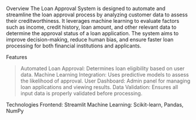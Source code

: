 Overview
The Loan Approval System is designed to automate and streamline the loan approval process by analyzing customer data to assess their creditworthiness. It leverages machine learning to evaluate factors such as income, credit history, loan amount, and other relevant data to determine the approval status of a loan application.
The system aims to improve decision-making, reduce human bias, and ensure faster loan processing for both financial institutions and applicants.

Features
> Automated Loan Approval: Determines loan eligibility based on user data.
> Machine Learning Integration: Uses predictive models to assess the likelihood of approval.
> User Dashboard: Admin panel for managing loan applications and viewing results.
> Data Validation: Ensures all input data is properly validated before processing.

Technologies
Frontend: Streamlit
Machine Learning: Scikit-learn, Pandas, NumPy
